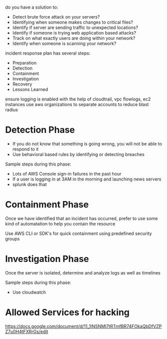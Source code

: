 do you have a solution to:
- Detect brute force attack on your servers?
- Identifying when someone makes changes to critical files?
- Identify if server are sending traffic to unexpected locations?
- Identify if someone is trying web application based attacks?
- Track on what exactly users are doing within your network?
- Identify when someone is scanning your network?

incident response plan has several steps:

- Preparation
- Detection
- Containment
- Investigation
- Recovery
- Lessons Learned

ensure logging is enabled with the help of cloudtrail, vpc flowlogs, ec2 instances
use aws organizations to separate accounts to reduce blast radius

# Detection Phase
- If you do not know that something is going wrong, you will not be able to respond to it
- Use behavioral based rules by identifying or detecting breaches

Sample steps during this phase:
- Lots of AWS Console sign-in failures in the past hour
- If a user is logging in at 3AM in the morning and launching news servers
- splunk does that

# Containment Phase
Once we have identified that an incident has occurred, prefer to use some kind of automatation to help you contain the resource

Use AWS CLI or SDK's for quick containment using predefined security groups

# Investigation Phase

Once the server is isolated, determine and analyze logs as well as timelines

Sample steps during this phase:

- Use cloudwatch


# Allowed Services for hacking


https://docs.google.com/document/d/11_1lNSNMI7tRTmfBR74FOkaQbDfVZPZ7u0H4tFXRrGs/edit
